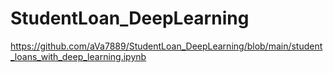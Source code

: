 # StudentLoan_DeepLearning

https://github.com/aVa7889/StudentLoan_DeepLearning/blob/main/student_loans_with_deep_learning.ipynb
